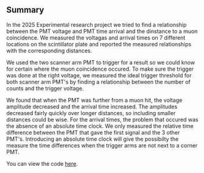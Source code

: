 ## Summary
In the 2025 Experimental research project we tried to find a relationship between the PMT voltage and PMT time arrival and the dinstance to a muon coincidence. We measured the voltagas and arrival times on 7 different locations on the scintillator plate and reported the measured relationships with the corresponding distances. 
  
  We used the two scanner arm PMT to trigger for a result so we could know for certain where the muon coincidence occured. To make sure the trigger was done at the right voltage, we measured the ideal trigger threshold for both scanner arm PMT's by finding a relationship between the number of counts and the trigger voltage. 
  
  We found that when the PMT was further from a muon hit, the voltage amplitude decreased and the arrival time increased. The amplitudes decreased fairly quickly over longer distances, so including smaller distances could be wise. For the arrival times, the problem that occured was the absence of an absolute time clock. We only measured the relative time difference between the PMT that gave the first signal and the 3 other PMT's. Introducing an absolute time clock will give the possibilty the measure the time differences when the trigger arms are not next to a corner PMT.

You can view the code [here](ERP%202025/ERP%20code%202025).
